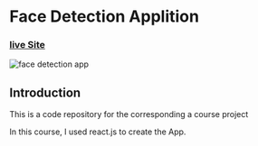 # Face Detection Applition 
### [live Site](https://optimistic-mayer-dbf91c.netlify.app/)
![face detection app](https://i.ibb.co/7G5BRkg/face-Detection.gif)

## Introduction
This is a code repository for the corresponding a course project

In this course, I used react.js to create the App.

